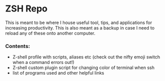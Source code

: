 # ZSH Repo
This is meant to be where I house useful tool, tips, and applications for increasing productivity.  This is also meant as a backup in case I need to reload any of these onto another computer.

### Contents:
* Z-shell profile with scripts, aliases etc (check out the nifty emoji switch when a command errors out!)
* Z-shell custom plugin script for changing color of terminal when ssh
* list of programs used and other helpful links
